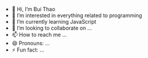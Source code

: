 - 👋 Hi, I’m Bui Thao
- 👀 I’m interested in everything related to programming
- 🌱 I’m currently learning JavaScript
- 💞️ I’m looking to collaborate on ...
- 📫 How to reach me ...
- 😄 Pronouns: ...
- ⚡ Fun fact: ...

<!---
thaobuihb/thaobuihb is a ✨ special ✨ repository because its `README.md` (this file) appears on your GitHub profile.
You can click the Preview link to take a look at your changes.
--->
